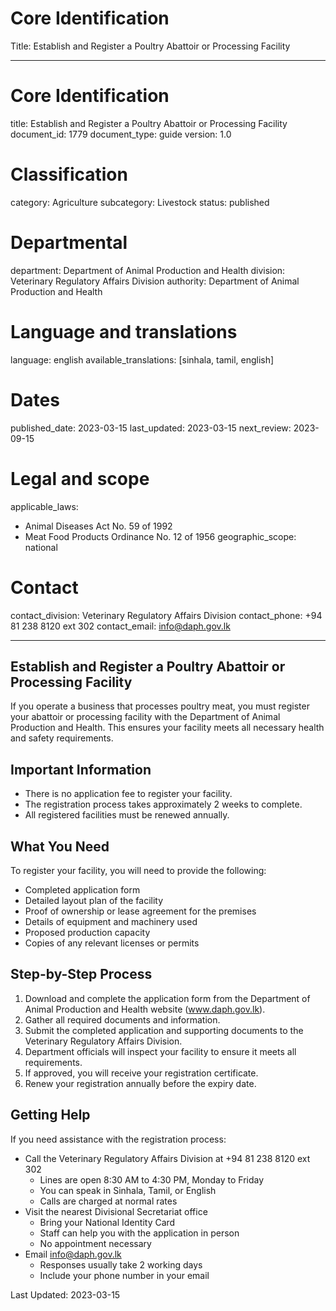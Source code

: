# Core Identification
Title: Establish and Register a Poultry Abattoir or Processing Facility

---
# Core Identification
title: Establish and Register a Poultry Abattoir or Processing Facility
document_id: 1779
document_type: guide
version: 1.0

# Classification
category: Agriculture
subcategory: Livestock
status: published

# Departmental
department: Department of Animal Production and Health
division: Veterinary Regulatory Affairs Division
authority: Department of Animal Production and Health

# Language and translations
language: english
available_translations: [sinhala, tamil, english]

# Dates
published_date: 2023-03-15
last_updated: 2023-03-15
next_review: 2023-09-15

# Legal and scope
applicable_laws:
 - Animal Diseases Act No. 59 of 1992
 - Meat Food Products Ordinance No. 12 of 1956
geographic_scope: national

# Contact
contact_division: Veterinary Regulatory Affairs Division
contact_phone: +94 81 238 8120 ext 302
contact_email: info@daph.gov.lk

---

## Establish and Register a Poultry Abattoir or Processing Facility

If you operate a business that processes poultry meat, you must register your abattoir or processing facility with the Department of Animal Production and Health. This ensures your facility meets all necessary health and safety requirements.

## Important Information

- There is no application fee to register your facility.
- The registration process takes approximately 2 weeks to complete.
- All registered facilities must be renewed annually.

## What You Need

To register your facility, you will need to provide the following:

- Completed application form
- Detailed layout plan of the facility
- Proof of ownership or lease agreement for the premises
- Details of equipment and machinery used
- Proposed production capacity
- Copies of any relevant licenses or permits

## Step-by-Step Process

1. Download and complete the application form from the Department of Animal Production and Health website (www.daph.gov.lk).
2. Gather all required documents and information.
3. Submit the completed application and supporting documents to the Veterinary Regulatory Affairs Division.
4. Department officials will inspect your facility to ensure it meets all requirements.
5. If approved, you will receive your registration certificate.
6. Renew your registration annually before the expiry date.

## Getting Help

If you need assistance with the registration process:

- Call the Veterinary Regulatory Affairs Division at +94 81 238 8120 ext 302
    - Lines are open 8:30 AM to 4:30 PM, Monday to Friday
    - You can speak in Sinhala, Tamil, or English
    - Calls are charged at normal rates
- Visit the nearest Divisional Secretariat office
    - Bring your National Identity Card
    - Staff can help you with the application in person
    - No appointment necessary
- Email info@daph.gov.lk
    - Responses usually take 2 working days
    - Include your phone number in your email

Last Updated: 2023-03-15